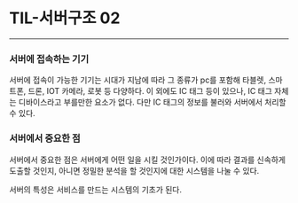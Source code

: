 # TIL-서버구조 02

---

### 서버에 접속하는 기기

서버에 접속이 가능한 기기는 시대가 지남에 따라 그 종류가 pc를 포함해 타블렛, 스마트폰, 드론, IOT 카메라, 로봇 등 다양하다. 이 외에도 IC 태그 등이 있으나, IC 태그 자체는 디바이스라고 부를만한 요소가 없다. 다만 IC 태그의 정보를 불러와 서버에서 처리할 수 있다.

### 서버에서 중요한 점

서버에서 중요한 점은 서버에게 어떤 일을 시킬 것인가이다. 이에 따라 결과를 신속하게 도출할 것인지, 아니면 정밀한 분석을 할 것인지에 대한 시스템을 나눌 수 있다.

서버의 특성은 서비스를 만드는 시스템의 기초가 된다.